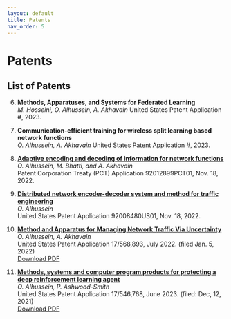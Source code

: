 ```yaml
---
layout: default
title: Patents
nav_order: 5
---
```


# Patents

## List of Patents

6. **Methods, Apparatuses, and Systems for Federated Learning**  
   *M. Hosseini, O. Alhussein, A. Akhavain*
   United States Patent Application #, 2023.

5. **Communication-efficient training for wireless split learning based network functions**  
   *O. Alhussein, A. Akhavain*
   United States Patent Application #, 2023.

4. **[Adaptive encoding and decoding of information for network functions](https://patentimages.storage.googleapis.com/97/64/f0/7110d758bcd351/WO2024103385A1.pdf)**  
   *O. Alhussein, M. Bhatti, and A. Akhavain*  
   Patent Corporation Treaty (PCT) Application 92012899PCT01, Nov. 18, 2022.

3. **[Distributed network encoder-decoder system and method for traffic engineering](https://patentimages.storage.googleapis.com/97/64/f0/7110d758bcd351/WO2024103385A1.pdf)**  
   *O. Alhussein*  
   United States Patent Application 92008480US01, Nov. 18, 2022.

2. **[Method and Apparatus for Managing Network Traffic Via Uncertainty](https://patents.google.com/patent/US20230216811A1/en)**  
   *O. Alhussein, A. Akhavain*  
   United States Patent Application 17/568,893, July 2022. (filed Jan. 5, 2022)  
   [Download PDF](files/patents/US20230216811A1.pdf)

1. **[Methods, systems and computer program products for protecting a deep reinforcement learning agent](https://patentimages.storage.googleapis.com/58/d0/aa/a4e9930b2041b9/US20230185932A1.pdf)**  
   *O. Alhussein, P. Ashwood-Smith*  
   United States Patent Application 17/546,768, June 2023. (filed: Dec, 12, 2021)  
   [Download PDF](files/patents/US20230185932A1.pdf)
